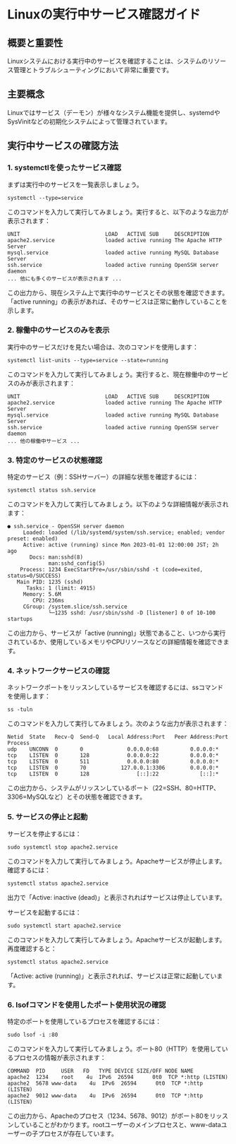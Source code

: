 # Linuxの実行中サービス確認ガイド

## 概要と重要性
Linuxシステムにおける実行中のサービスを確認することは、システムのリソース管理とトラブルシューティングにおいて非常に重要です。

## 主要概念
Linuxではサービス（デーモン）が様々なシステム機能を提供し、systemdやSysVinitなどの初期化システムによって管理されています。

## 実行中サービスの確認方法

### 1. systemctlを使ったサービス確認

まずは実行中のサービスを一覧表示しましょう。

```
systemctl --type=service
```

このコマンドを入力して実行してみましょう。実行すると、以下のような出力が表示されます：

```
UNIT                           LOAD   ACTIVE SUB     DESCRIPTION
apache2.service                loaded active running The Apache HTTP Server
mysql.service                  loaded active running MySQL Database Server
ssh.service                    loaded active running OpenSSH server daemon
... 他にも多くのサービスが表示されます ...
```

この出力から、現在システム上で実行中のサービスとその状態を確認できます。「active running」の表示があれば、そのサービスは正常に動作していることを示します。

### 2. 稼働中のサービスのみを表示

実行中のサービスだけを見たい場合は、次のコマンドを使用します：

```
systemctl list-units --type=service --state=running
```

このコマンドを入力して実行してみましょう。実行すると、現在稼働中のサービスのみが表示されます：

```
UNIT                           LOAD   ACTIVE SUB     DESCRIPTION
apache2.service                loaded active running The Apache HTTP Server
mysql.service                  loaded active running MySQL Database Server
ssh.service                    loaded active running OpenSSH server daemon
... 他の稼働中サービス ...
```

### 3. 特定のサービスの状態確認

特定のサービス（例：SSHサーバー）の詳細な状態を確認するには：

```
systemctl status ssh.service
```

このコマンドを入力して実行してみましょう。以下のような詳細情報が表示されます：

```
● ssh.service - OpenSSH server daemon
     Loaded: loaded (/lib/systemd/system/ssh.service; enabled; vendor preset: enabled)
     Active: active (running) since Mon 2023-01-01 12:00:00 JST; 2h ago
       Docs: man:sshd(8)
             man:sshd_config(5)
    Process: 1234 ExecStartPre=/usr/sbin/sshd -t (code=exited, status=0/SUCCESS)
   Main PID: 1235 (sshd)
      Tasks: 1 (limit: 4915)
     Memory: 5.6M
        CPU: 236ms
     CGroup: /system.slice/ssh.service
             └─1235 sshd: /usr/sbin/sshd -D [listener] 0 of 10-100 startups
```

この出力から、サービスが「active (running)」状態であること、いつから実行されているか、使用しているメモリやCPUリソースなどの詳細情報を確認できます。

### 4. ネットワークサービスの確認

ネットワークポートをリッスンしているサービスを確認するには、ssコマンドを使用します：

```
ss -tuln
```

このコマンドを入力して実行してみましょう。次のような出力が表示されます：

```
Netid  State   Recv-Q  Send-Q   Local Address:Port   Peer Address:Port  Process
udp    UNCONN  0       0              0.0.0.0:68          0.0.0.0:*
tcp    LISTEN  0       128            0.0.0.0:22          0.0.0.0:*
tcp    LISTEN  0       511            0.0.0.0:80          0.0.0.0:*
tcp    LISTEN  0       70           127.0.0.1:3306        0.0.0.0:*
tcp    LISTEN  0       128               [::]:22             [::]:*
```

この出力から、システムがリッスンしているポート（22=SSH、80=HTTP、3306=MySQLなど）とその状態を確認できます。

### 5. サービスの停止と起動

サービスを停止するには：

```
sudo systemctl stop apache2.service
```

このコマンドを入力して実行してみましょう。Apacheサービスが停止します。確認するには：

```
systemctl status apache2.service
```

出力で「Active: inactive (dead)」と表示されればサービスは停止しています。

サービスを起動するには：

```
sudo systemctl start apache2.service
```

このコマンドを入力して実行してみましょう。Apacheサービスが起動します。再度確認すると：

```
systemctl status apache2.service
```

「Active: active (running)」と表示されれば、サービスは正常に起動しています。

### 6. lsofコマンドを使用したポート使用状況の確認

特定のポートを使用しているプロセスを確認するには：

```
sudo lsof -i :80
```

このコマンドを入力して実行してみましょう。ポート80（HTTP）を使用しているプロセスの情報が表示されます：

```
COMMAND  PID     USER   FD   TYPE DEVICE SIZE/OFF NODE NAME
apache2  1234    root    4u  IPv6  26594      0t0  TCP *:http (LISTEN)
apache2  5678 www-data    4u  IPv6  26594      0t0  TCP *:http (LISTEN)
apache2  9012 www-data    4u  IPv6  26594      0t0  TCP *:http (LISTEN)
```

この出力から、Apacheのプロセス（1234、5678、9012）がポート80をリッスンしていることがわかります。rootユーザーのメインプロセスと、www-dataユーザーの子プロセスが存在しています。
